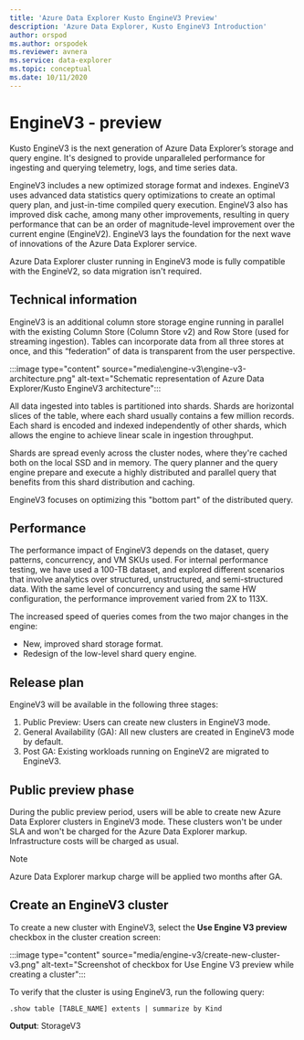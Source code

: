 ```yaml
---
title: 'Azure Data Explorer Kusto EngineV3 Preview'
description: 'Azure Data Explorer, Kusto EngineV3 Introduction'
author: orspod
ms.author: orspodek
ms.reviewer: avnera
ms.service: data-explorer
ms.topic: conceptual
ms.date: 10/11/2020
---
```

# EngineV3 - preview

Kusto EngineV3 is the next generation of Azure Data Explorer’s storage and query engine. It's designed to provide unparalleled performance for ingesting and querying telemetry, logs, and time series data.

EngineV3 includes a new optimized storage format and indexes. EngineV3 uses advanced data statistics query optimizations to create an optimal query plan, and just-in-time compiled query execution. EngineV3 also has improved disk cache, among many other improvements, resulting in query performance that can be an order of magnitude-level improvement over the current engine (EngineV2). EngineV3 lays the foundation for the next wave of innovations of the Azure Data Explorer service.

Azure Data Explorer cluster running in EngineV3 mode is fully compatible with the EngineV2, so data migration isn't required.

## Technical information

EngineV3 is an additional column store storage engine running in parallel with the existing Column Store (Column Store v2) and Row Store (used for streaming ingestion). Tables can incorporate data from all three stores at once, and this “federation” of data is transparent from the user perspective.

:::image type="content" source="media\engine-v3\engine-v3-architecture.png" alt-text="Schematic representation of Azure Data Explorer/Kusto EngineV3 architecture":::

All data ingested into tables is partitioned into shards. Shards are horizontal slices of the table, where each shard usually contains a few million records. Each shard is encoded and indexed independently of other shards, which allows the engine to achieve linear scale in ingestion throughput.

Shards are spread evenly across the cluster nodes, where they're cached both on the local SSD and in memory. The query planner and the query engine prepare and execute a highly distributed and parallel query that benefits from this shard distribution and caching.

EngineV3 focuses on optimizing this "bottom part" of the distributed query.

## Performance

The performance impact of EngineV3 depends on the dataset, query patterns, concurrency, and VM SKUs used. For internal performance testing, we have used a 100-TB dataset, and explored different scenarios that involve analytics over structured, unstructured, and semi-structured data.
With the same level of concurrency and using the same HW configuration, the performance improvement varied from 2X to 113X.

The increased speed of queries comes from the two major changes in the engine:

* New, improved shard storage format.
* Redesign of the low-level shard query engine.

## Release plan

EngineV3 will be available in the following three stages:

1. Public Preview: Users can create new clusters in EngineV3 mode.
1. General Availability (GA): All new clusters are created in EngineV3 mode by default.
1. Post GA: Existing workloads running on EngineV2 are migrated to EngineV3.

## Public preview phase

During the public preview period, users will be able to create new Azure Data Explorer clusters in EngineV3 mode. These clusters won't be under SLA and won't be charged for the Azure Data Explorer markup. Infrastructure costs will be charged as usual.

> [!NOTE]
> Azure Data Explorer markup charge will be applied two months after GA.

## Create an EngineV3 cluster

To create a new cluster with EngineV3, select the **Use Engine V3 preview** checkbox in the cluster creation screen:

:::image type="content" source="media/engine-v3/create-new-cluster-v3.png" alt-text="Screenshot of checkbox for Use Engine V3 preview while creating a cluster":::

To verify that the cluster is using EngineV3, run the following query:

```kusto
.show table [TABLE_NAME] extents | summarize by Kind
```

**Output**: StorageV3
